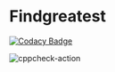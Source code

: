 # Findgreatest

[![Codacy Badge](https://api.codacy.com/project/badge/Grade/a660714064f1431abb88c4de59d71458)](https://app.codacy.com/manual/chandanramesh30/Findgreatest?utm_source=github.com&utm_medium=referral&utm_content=chandanramesh30/Findgreatest&utm_campaign=Badge_Grade_Dashboard)

![cppcheck-action](https://github.com/chandanramesh30/Findgreatest/workflows/cppcheck-action/badge.svg)
